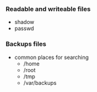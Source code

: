 ### Readable and writeable files 
- shadow
- passwd

### Backups files
- common places for searching
  - /home
  - /root
  - /tmp
  - /var/backups
  
 
